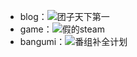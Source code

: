* blog：![团子天下第一](https://xn--4gqva209dwmcyydi46e.com/)
* game：![假的steam](https://sbeam3014.lofter.com/)
* bangumi：![番组补全计划](https://www.kdocs.cn/l/slCY0BEdRc0Y)
